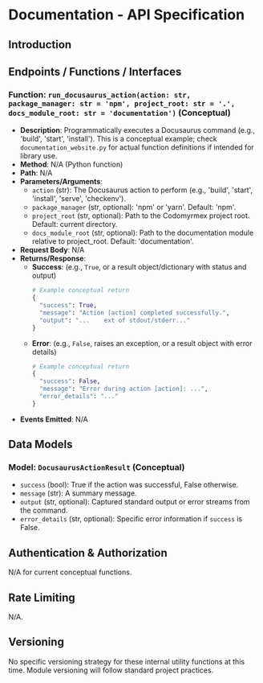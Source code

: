 # Documentation - API Specification

## Introduction

<!-- 
This document outlines the specification for any programmatic APIs (e.g., Python functions intended for direct import and use by other modules) provided by the `documentation` module. 

Note: The primary interface for interacting with this module's functionalities (like building the Docusaurus site) is through:
1. The `documentation_website.py` command-line script.
2. MCP (Model Context Protocol) tools like `trigger_documentation_build` and `check_documentation_environment`, which are detailed in `MCP_TOOL_SPECIFICATION.md`.

This API Specification is relevant if functions within `documentation_website.py` or other Python files in this module are designed to be imported and used as a library by other Codomyrmex components. If no such direct programmatic API is exposed, this document may indicate N/A or be minimal.
-->

## Endpoints / Functions / Interfaces

<!-- 
TODO: Detail each Python function from `documentation_website.py` or other scripts if they are intended to be part of a public, importable API. If not, state that the module is primarily CLI/MCP driven.

Example for a hypothetical importable function from `documentation_website.py`:
-->

### Function: `run_docusaurus_action(action: str, package_manager: str = 'npm', project_root: str = '.', docs_module_root: str = 'documentation')` (Conceptual)

- **Description**: Programmatically executes a Docusaurus command (e.g., 'build', 'start', 'install'). This is a conceptual example; check `documentation_website.py` for actual function definitions if intended for library use.
- **Method**: N/A (Python function)
- **Path**: N/A
- **Parameters/Arguments**:
    - `action` (str): The Docusaurus action to perform (e.g., 'build', 'start', 'install', 'serve', 'checkenv').
    - `package_manager` (str, optional): 'npm' or 'yarn'. Default: 'npm'.
    - `project_root` (str, optional): Path to the Codomyrmex project root. Default: current directory.
    - `docs_module_root` (str, optional): Path to the documentation module relative to project_root. Default: 'documentation'.
- **Request Body**: N/A
- **Returns/Response**:
    - **Success**: (e.g., `True`, or a result object/dictionary with status and output)
        ```python
        # Example conceptual return
        {
          "success": True,
          "message": "Action [action] completed successfully.",
          "output": "...	ext of stdout/stderr..."
        }
        ```
    - **Error**: (e.g., `False`, raises an exception, or a result object with error details)
        ```python
        # Example conceptual return
        {
          "success": False,
          "message": "Error during action [action]: ...",
          "error_details": "..."
        }
        ```
- **Events Emitted**: N/A

<!-- Endpoint/Function 2: ... -->

## Data Models

<!-- 
TODO: Define any common data structures or models used by the programmatic API, if applicable. For example, if `run_docusaurus_action` returned a structured object.
-->

### Model: `DocusaurusActionResult` (Conceptual)
- `success` (bool): True if the action was successful, False otherwise.
- `message` (str): A summary message.
- `output` (str, optional): Captured standard output or error streams from the command.
- `error_details` (str, optional): Specific error information if `success` is False.

## Authentication & Authorization

<!-- TODO: Describe how API access is secured, if applicable. Likely N/A for local utility functions. -->
N/A for current conceptual functions.

## Rate Limiting

<!-- TODO: Specify any rate limits imposed on API usage. Likely N/A. -->
N/A.

## Versioning

<!-- TODO: Explain the API versioning strategy, if one is needed for these Python functions. -->
No specific versioning strategy for these internal utility functions at this time. Module versioning will follow standard project practices. 